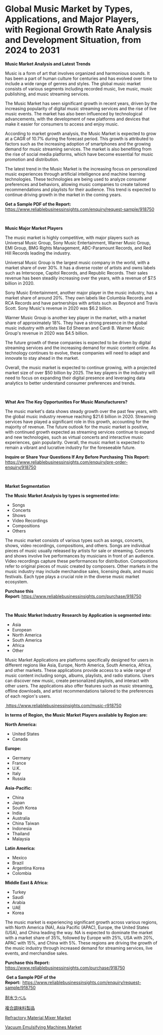 <p><h1>Global Music Market by Types, Applications, and Major Players, with Regional Growth Rate Analysis and Development Situation, from 2024 to 2031</h1></p><p><strong>Music Market Analysis and Latest Trends</strong></p>
<p><p>Music is a form of art that involves organized and harmonious sounds. It has been a part of human culture for centuries and has evolved over time to include a wide range of genres and styles. The global music market consists of various segments including recorded music, live music, music publishing, and music streaming services.</p><p>The Music Market has seen significant growth in recent years, driven by the increasing popularity of digital music streaming services and the rise of live music events. The market has also been influenced by technological advancements, with the development of new platforms and devices that make it easier for consumers to access and enjoy music.</p><p>According to market growth analysis, the Music Market is expected to grow at a CAGR of 10.7% during the forecast period. This growth is attributed to factors such as the increasing adoption of smartphones and the growing demand for music streaming services. The market is also benefiting from the rise of social media platforms, which have become essential for music promotion and distribution.</p><p>The latest trend in the Music Market is the increasing focus on personalized music experiences through artificial intelligence and machine learning technologies. These technologies are being used to analyze consumer preferences and behaviors, allowing music companies to create tailored recommendations and playlists for their audience. This trend is expected to continue driving growth in the market in the coming years.</p></p>
<p><strong>Get a Sample PDF of the Report:&nbsp;</strong> <a href="https://www.reliablebusinessinsights.com/enquiry/request-sample/918750">https://www.reliablebusinessinsights.com/enquiry/request-sample/918750</a></p>
<p>&nbsp;</p>
<p><strong>Music Major Market Players</strong></p>
<p><p>The music market is highly competitive, with major players such as Universal Music Group, Sony Music Entertainment, Warner Music Group, EMI Group, BMG Rights Management, ABC-Paramount Records, and Red Hill Records leading the industry. </p><p>Universal Music Group is the largest music company in the world, with a market share of over 30%. It has a diverse roster of artists and owns labels such as Interscope, Capitol Records, and Republic Records. Their sales revenue has been steadily increasing over the years, with a revenue of $7.5 billion in 2020.</p><p>Sony Music Entertainment, another major player in the music industry, has a market share of around 20%. They own labels like Columbia Records and RCA Records and have partnerships with artists such as Beyoncé and Travis Scott. Sony Music's revenue in 2020 was $6.2 billion.</p><p>Warner Music Group is another key player in the market, with a market share of approximately 18%. They have a strong presence in the global music industry with artists like Ed Sheeran and Cardi B. Warner Music Group's revenue in 2020 was $4.5 billion.</p><p>The future growth of these companies is expected to be driven by digital streaming services and the increasing demand for music content online. As technology continues to evolve, these companies will need to adapt and innovate to stay ahead in the market.</p><p>Overall, the music market is expected to continue growing, with a projected market size of over $50 billion by 2025. The key players in the industry will need to focus on expanding their digital presence and leveraging data analytics to better understand consumer preferences and trends.</p></p>
<p>&nbsp;</p>
<p><strong>What Are The Key Opportunities For Music Manufacturers?</strong></p>
<p><p>The music market's data shows steady growth over the past few years, with the global music industry revenue reaching $21.6 billion in 2020. Streaming services have played a significant role in this growth, accounting for the majority of revenue. The future outlook for the music market is positive, with continued growth expected as streaming services continue to expand and new technologies, such as virtual concerts and interactive music experiences, gain popularity. Overall, the music market is expected to remain a vibrant and lucrative industry for the foreseeable future.</p></p>
<p><strong>Inquire or Share Your Questions If Any Before Purchasing This Report:</strong> <a href="https://www.reliablebusinessinsights.com/enquiry/pre-order-enquiry/918750">https://www.reliablebusinessinsights.com/enquiry/pre-order-enquiry/918750</a></p>
<p>&nbsp;</p>
<p><strong>Market Segmentation</strong></p>
<p><strong>The Music Market Analysis by types is segmented into:</strong></p>
<p><ul><li>Songs</li><li>Concerts</li><li>Shows</li><li>Video Recordings</li><li>Compositions</li><li>Others</li></ul></p>
<p><p>The music market consists of various types such as songs, concerts, shows, video recordings, compositions, and others. Songs are individual pieces of music usually released by artists for sale or streaming. Concerts and shows involve live performances by musicians in front of an audience. Video recordings capture these performances for distribution. Compositions refer to original pieces of music created by composers. Other markets in the music industry may include merchandise sales, licensing deals, and music festivals. Each type plays a crucial role in the diverse music market ecosystem.</p></p>
<p><strong>Purchase this Report:&nbsp;</strong><a href="https://www.reliablebusinessinsights.com/purchase/918750">https://www.reliablebusinessinsights.com/purchase/918750</a></p>
<p>&nbsp;</p>
<p><strong>The Music Market Industry Research by Application is segmented into:</strong></p>
<p><ul><li>Asia</li><li>European</li><li>North America</li><li>South America</li><li>Africa</li><li>Other</li></ul></p>
<p><p>Music Market Applications are platforms specifically designed for users in different regions like Asia, Europe, North America, South America, Africa, and other markets. These applications provide access to a wide range of music content including songs, albums, playlists, and radio stations. Users can discover new music, create personalized playlists, and interact with other users. The applications also offer features such as music streaming, offline downloads, and artist recommendations tailored to the preferences of each region's users.</p></p>
<p><a href="https://www.reliablebusinessinsights.com/music-r918750">&nbsp;https://www.reliablebusinessinsights.com/music-r918750</a></p>
<p><strong>In terms of Region, the Music Market Players available by Region are:</strong></p>
<p>
    <p> <strong> North America: </strong>
        <ul>
            <li>United States</li>
            <li>Canada</li>
        </ul>
        </p> 
    <p> <strong> Europe: </strong>
        <ul>
            <li>Germany</li>
            <li>France</li>
            <li>U.K.</li>
            <li>Italy</li>
            <li>Russia</li>
        </ul>
        </p> 
    <p> <strong> Asia-Pacific: </strong>
        <ul>
            <li>China</li>
            <li>Japan</li>
            <li>South Korea</li>
            <li>India</li>
            <li>Australia</li>
            <li>China Taiwan</li>
            <li>Indonesia</li>
            <li>Thailand</li>
            <li>Malaysia</li>
        </ul>
        </p> 
    <p> <strong> Latin America: </strong>
        <ul>
            <li>Mexico</li>
            <li>Brazil</li>
            <li>Argentina Korea</li>
            <li>Colombia</li>
        </ul>
        </p> 
    <p> <strong> Middle East & Africa: </strong>
        <ul>
            <li>Turkey</li>
            <li>Saudi</li>
            <li>Arabia</li>
            <li>UAE</li>
            <li>Korea</li>
        </ul>
    </p>
    </p>
<p><p>The music market is experiencing significant growth across various regions, with North America (NA), Asia Pacific (APAC), Europe, the United States (USA), and China leading the way. NA is expected to dominate the market with a market share of 35%, followed by Europe with 25%, USA with 20%, APAC with 15%, and China with 5%. These regions are driving the growth of the music industry through increased demand for streaming services, live events, and merchandise sales.</p></p>
<p><strong>Purchase this Report: </strong><a href="https://www.reliablebusinessinsights.com/purchase/918750">https://www.reliablebusinessinsights.com/purchase/918750</a></p>
<p>&nbsp;<strong>Get a Sample PDF of the Report:&nbsp;&nbsp;</strong><a href="https://www.reliablebusinessinsights.com/enquiry/request-sample/918750">https://www.reliablebusinessinsights.com/enquiry/request-sample/918750</a></p>
<p><strong></strong></p>
<p><p><a href="https://github.com/deonnorth8/Market-Research-Report-List-1/blob/main/9182517170888.md">耐水ラベル</a></p><p><a href="https://github.com/LizaHeller2023/Market-Research-Report-List-1/blob/main/6592770170889.md">複合調味料製品</a></p><p><a href="https://github.com/CliffMedina6/Market-Research-Report-List-5/blob/main/refractory-material-mixer-market.md">Refractory Material Mixer Market</a></p><p><a href="https://github.com/provorikovar/Market-Research-Report-List-5/blob/main/vacuum-emulsifying-machines-market.md">Vacuum Emulsifying Machines Market</a></p></p>